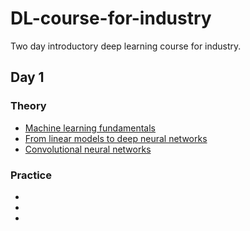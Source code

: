 # DL-course-for-industry
Two day introductory deep learning course for industry.

## Day 1

### Theory
* [Machine learning fundamentals](lectures/Convolutional%20neural%20networks.pdf)
* [From linear models to deep neural networks](lectures/Deep%20neural%20networks.pdf)
* [Convolutional neural networks](lectures/Machine%20learning%20fundamentals.pdf)

### Practice
*
*
*
